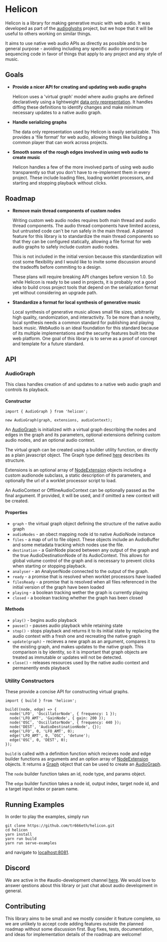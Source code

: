 # Helicon

Helicon is a library for making generative music with web audio. It was developed as part of the [audioglyphs](https://www.audioglyphs.io) project, but we hope that it will be useful to others working on similar things.

It aims to use native web audio APIs as directly as possible and to be general purpose - avoiding including any specific audio processing or sequencing code in favor of things that apply to any project and any style of music.

## Goals

- **Provide a nicer API for creating and updating web audio graphs**

  Helicon uses a 'virtual graph' model where audio graphs are defined declaratively using a lightweight [data only representation](src/types/Graph.ts). It handles diffing these definitions to identify changes and make minimum necessary updates to a native audio graph.

- **Handle serializing graphs**

  The data only representation used by Helicon is easily serializable. This provides a 'file format' for web audio, allowing things like building a common player that can work across projects.

- **Smooth some of the rough edges involved in using web audio to create music**

  Helicon handles a few of the more involved parts of using web audio transparently so that you don't have to re-implement them in every project. These include loading files, loading worklet processors, and starting and stopping playback without clicks.

## Roadmap

- **Remove main thread components of custom nodes**

  Writing custom web audio nodes requires both main thread and audio thread components. The audio thread components have limited access, but untrusted code can't be run safely in the main thread. A planned feature for this library is to standardize the main thread components so that they can be configured statically, allowing a file format for web audio graphs to safely include custom audio nodes.

  This is not included in the initial version because this standardization will cost some flexibility and I would like to invite some discussion around the tradeoffs before commiting to a design.

  These plans will require breaking API changes before version 1.0. So while Helicon is ready to be used in projects, it is probably not a good idea to build cross project tools that depend on the serialization format yet without considering an upgrade path.

- **Standardize a format for local synthesis of generative music**

  Local synthesis of generative music allows small file sizes, arbitrarily high quality, randomization, and interactivity. To be more than a novelty, local synthesis needs a common standard for publishing and playing back music. WebAudio is an ideal foundation for this standard because of its multiple implementations and the security features built into the web platform. One goal of this library is to serve as a proof of concept and template for a future standard.

## API

### AudioGraph

This class handles creation of and updates to a native web audio graph and controls its playback.

#### Constructor

```
import { AudioGraph } from 'helicon';

new AudioGraph(graph, extensions, audioContext);
```

An [AudioGraph](src/audioGraph/AudioGraph.ts) is initialized with a virtual graph describing the nodes and edges in the graph and its parameters, optional extensions defining custom audio nodes, and an optional audio context.

The virtual graph can be created using a builder utility function, or directly as a plain javascript object. The Graph type defined [here](src/types/Graph.ts) describes its structure.

Extensions is an optional array of [NodeExtension](src/types/NodeExtension.ts) objects including a custom audionode subclass, a static description of its parameters, and optionally the url of a worklet processor script to load.

An AudioContext or OfflineAudioContext can be optionally passed as the final argument. If provided, it will be used, and if omitted a new context will be created.

#### Properties

- `graph` - the virtual graph object defining the structure of the native audio graph
- `audioNodes` - an obect mapping node id to native AudioNode instance
- `files` - a map of url to file object. These objects include an AudioBuffer and some metadata tracking which nodes use the file.
- `destination` - a GainNode placed between any output of the graph and the true AudioDestinationNode of its AudioContext. This allows for global volume control of the graph and is necessary to prevent clicks when starting or stopping playback.
- `analyser` - an AnalyserNode connected to the output of the graph.
- `ready` - a promise that is resolved when worklet processors have loaded
- `filesReady` - a promise that is resolved when all files referenced in the initial version of the graph have been loaded
- `playing` - a boolean tracking wether the graph is currently playing
- `closed` - a boolean tracking whether the graph has been closed

#### Methods

- `play()` - begins audio playback
- `pause()` - pauses audio playback while retaining state
- `stop()` - stops playback and returns it to its initial state by replacing the audio context with a fresh one and recreating the native graph
- `update(graph)` - recieves a new graph as an argument, compares it to the existing graph, and makes updates to the native graph. This comparison is by identity, so it is important that graph objects are treated as immutable or updates will not be detected.
- `close()` - releases resources used by the native audio context and permanently ends playback

### Utility Constructors

These provide a concise API for constructing virtual graphs.

```
import { build } from 'helicon';

build((node, edge) => {
  node('LFO', 'OscillatorNode', { frequency: 1 });
  node('LFO_AMT', 'GainNode', { gain: 200 });
  node('OSC', 'OscillatorNode', { frequency: 440 });
  node('DEST', 'AudioDestinationNode', {});
  edge('LFO', 0, 'LFO_AMT', 0);
  edge('LFO_AMT', 0, 'OSC', 'detune');
  edge('OSC', 0, 'DEST', 0);
});
```

`build` is called with a definition function which recieves node and edge builder functions as arguments and an option array of [NodeExtension](src/types/NodeExtenison.ts) objects. It returns a [Graph](src/types/Graph.ts) object that can be used to create an [AudioGraph](src/audioGraph/AudioGraph.ts).

The `node` builder function takes an id, node type, and params object.

The `edge` builder function takes a node id, output index, target node id, and a target input index or param name.

## Running Examples

In order to play the examples, simply run
```
git clone https://github.com/tr666eth/helicon.git
cd helicon
yarn install
yarn run build
yarn run serve-examples
```
and navigate to [localhost:8081](http://127.0.0.1:8081).

## Discord

We are active in the #audio-development channel [here](https://discord.gg/zPRfPxH3EY). We would love to answer qestions about this library or just chat about audio development in general.

## Contributing

This library aims to be small and we mostly consider it feature complete, so we are unlikely to accept code adding features outside the planned roadmap without some discussion first. Bug fixes, tests, documentation, and ideas for implementation details of the roadmap are welcome!
